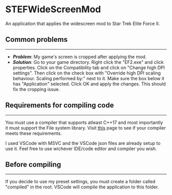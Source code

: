 # STEFWideScreenMod

An application that applies the widescreen mod to Star Trek Elite Force II.

## Common problems

---

* ***Problem***: My game's screen is cropped after applying the mod.
* ***Solution***: Go to your game directory. Right click the "EF2.exe" and click properties. Click on the Compatibility tab and click on "Change high DPI settings". Then click on the check box with "Override high DPI scaling behaviour. Scaling performed by:" next to it. Make sure the box below it has "Application" selected. Click OK and apply the changes. This should fix the cropping issue.

## Requirements for compiling code

---

You must use a compiler that supports atleast C++17 and most importantly it must support the File system library. Visit [this](https://en.cppreference.com/w/cpp/compiler_support/17) page to see if your compiler meets these requirements.

I used VSCode with MSVC and the VSCode json files are already setup to use it. Feel free to use wichever IDE/code editor and compiler you wish.

## Before compiling

---

If you decide to use my preset settings, you must create a folder called "compiled" in the root. VSCode will compile the application to this folder.
